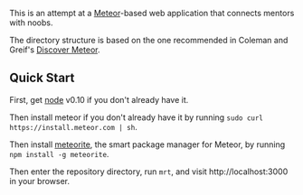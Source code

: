 This is an attempt at a [Meteor][]-based web application that connects
mentors with noobs.

The directory structure is based on the one recommended in Coleman
and Greif's [Discover Meteor][].

## Quick Start

First, get [node][] v0.10 if you don't already have it.

Then install meteor if you don't already have it by running
`sudo curl https://install.meteor.com | sh`.

Then install [meteorite][], the smart package manager for Meteor,
by running `npm install -g meteorite`.

Then enter the repository directory, run `mrt`, and visit
http://localhost:3000 in your browser.

  [Meteor]: http://meteor.com
  [Discover Meteor]: https://www.discovermeteor.com/
  [node]: http://nodejs.org
  [meteorite]: https://npmjs.org/package/meteorite
